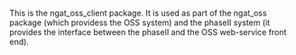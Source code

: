 This is the ngat_oss_client package. It is used as part of the ngat_oss package (which providess the OSS system)
and the phaseII system (it provides the interface between the phaseII and the OSS web-service front end).
